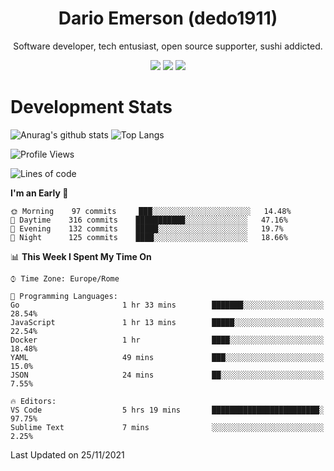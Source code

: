 <div align="center">
  
# Dario Emerson (dedo1911)
Software developer, tech entusiast, open source supporter, sushi addicted.

[![](https://img.shields.io/badge/-Linkedin-informational?style=for-the-badge&logo=linkedin&logoColor=white&color=2867B2)](http://linkedin.com/in/dedo1911)
[![](https://img.shields.io/badge/-Telegram-informational?style=for-the-badge&logo=telegram&logoColor=white&color=0088cc)](https://t.me/dedo1911)
[![](https://img.shields.io/badge/-Facebook-informational?style=for-the-badge&logo=facebook&logoColor=white&color=3b5998)](https://fb.com/dedo1911)

</div>

# Development Stats

![Anurag's github stats](https://github-readme-stats.vercel.app/api?username=dedo1911&count_private=true&show_icons=true&theme=chartreuse-dark)
![Top Langs](https://github-readme-stats.vercel.app/api/top-langs/?username=dedo1911&theme=chartreuse-dark&layout=compact)

<!--START_SECTION:waka-->
![Profile Views](http://img.shields.io/badge/Profile%20Views-1-blue)

![Lines of code](https://img.shields.io/badge/From%20Hello%20World%20I%27ve%20Written-70559%20lines%20of%20code-blue)

**I'm an Early 🐤** 

```text
🌞 Morning    97 commits     ███░░░░░░░░░░░░░░░░░░░░░░   14.48% 
🌆 Daytime    316 commits    ███████████░░░░░░░░░░░░░░   47.16% 
🌃 Evening    132 commits    █████░░░░░░░░░░░░░░░░░░░░   19.7% 
🌙 Night      125 commits    ████░░░░░░░░░░░░░░░░░░░░░   18.66%

```


📊 **This Week I Spent My Time On** 

```text
⌚︎ Time Zone: Europe/Rome

💬 Programming Languages: 
Go                       1 hr 33 mins        ███████░░░░░░░░░░░░░░░░░░   28.54% 
JavaScript               1 hr 13 mins        █████░░░░░░░░░░░░░░░░░░░░   22.54% 
Docker                   1 hr                ████░░░░░░░░░░░░░░░░░░░░░   18.48% 
YAML                     49 mins             ███░░░░░░░░░░░░░░░░░░░░░░   15.0% 
JSON                     24 mins             ██░░░░░░░░░░░░░░░░░░░░░░░   7.55%

🔥 Editors: 
VS Code                  5 hrs 19 mins       ████████████████████████░   97.75% 
Sublime Text             7 mins              ░░░░░░░░░░░░░░░░░░░░░░░░░   2.25%

```


 Last Updated on 25/11/2021
<!--END_SECTION:waka-->

<!--
**dedo1911/dedo1911** is a ✨ _special_ ✨ repository because its `README.md` (this file) appears on your GitHub profile.

Here are some ideas to get you started:

- 🔭 I’m currently working on ...
- 🌱 I’m currently learning ...
- 👯 I’m looking to collaborate on ...
- 🤔 I’m looking for help with ...
- 💬 Ask me about ...
- 📫 How to reach me: ...
- 😄 Pronouns: ...
- ⚡ Fun fact: ...
-->
